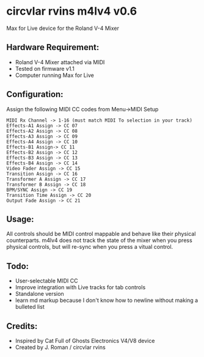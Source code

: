 # circvlar rvins m4lv4 v0.6
Max for Live device for the Roland V-4 Mixer

## Hardware Requirement:
- Roland V-4 Mixer attached via MIDI
- Tested on firmware v1.1
- Computer running Max for Live

## Configuration:
Assign the following MIDI CC codes from Menu->MIDI Setup
```
MIDI Rx Channel -> 1-16 (must match MIDI To selection in your track)
Effects-A1 Assign -> CC 07
Effects-A2 Assign -> CC 08
Effects-A3 Assign -> CC 09
Effects-A4 Assign -> CC 10
Effects-B1 Assign-> CC 11
Effects-B2 Assign -> CC 12
Effects-B3 Assign -> CC 13
Effects-B4 Assign -> CC 14
Video Fader Assign -> CC 15
Transition Assign -> CC 16
Transformer A Assign -> CC 17
Transformer B Assign -> CC 18
BPM/SYNC Assign -> CC 19
Transition Time Assign -> CC 20
Output Fade Assign -> CC 21
```

## Usage:
All controls should be MIDI control mappable and behave like their physical counterparts.  m4lv4 does not track the state of the mixer when you press physical controls, but will re-sync when you press a vitual control.

## Todo:
- User-selectable MIDI CC
- Improve integration with Live tracks for tab controls
- Standalone version
- learn md markup because I don't know how to newline without making a bulleted list

## Credits:
- Inspired by Cat Full of Ghosts Electronics V4/V8 device
- Created by J. Roman / circvlar rvins
